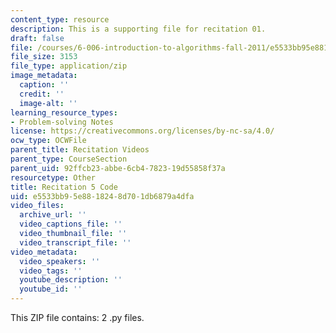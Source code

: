 ```yaml
---
content_type: resource
description: This is a supporting file for recitation 01.
draft: false
file: /courses/6-006-introduction-to-algorithms-fall-2011/e5533bb95e8818248d701db6879a4dfa_rec05_code.zip
file_size: 3153
file_type: application/zip
image_metadata:
  caption: ''
  credit: ''
  image-alt: ''
learning_resource_types:
- Problem-solving Notes
license: https://creativecommons.org/licenses/by-nc-sa/4.0/
ocw_type: OCWFile
parent_title: Recitation Videos
parent_type: CourseSection
parent_uid: 92ffcb23-abbe-6cb4-7823-19d55858f37a
resourcetype: Other
title: Recitation 5 Code
uid: e5533bb9-5e88-1824-8d70-1db6879a4dfa
video_files:
  archive_url: ''
  video_captions_file: ''
  video_thumbnail_file: ''
  video_transcript_file: ''
video_metadata:
  video_speakers: ''
  video_tags: ''
  youtube_description: ''
  youtube_id: ''
---
```

This ZIP file contains: 2 .py files.
